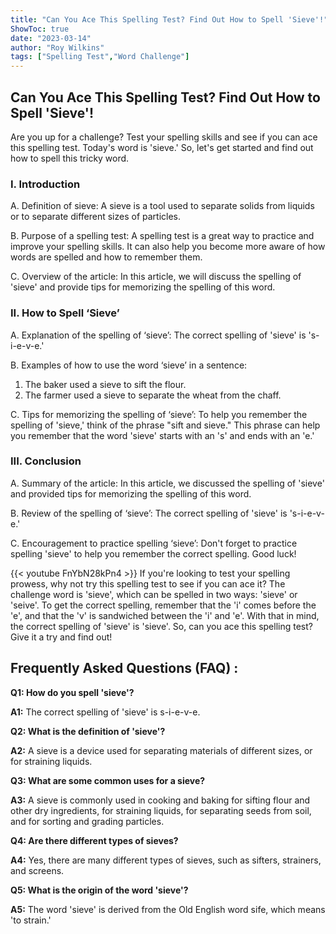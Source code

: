 ```yaml
---
title: "Can You Ace This Spelling Test? Find Out How to Spell 'Sieve'!"
ShowToc: true 
date: "2023-03-14"
author: "Roy Wilkins" 
tags: ["Spelling Test","Word Challenge"]
---
```

## Can You Ace This Spelling Test? Find Out How to Spell 'Sieve'!

Are you up for a challenge? Test your spelling skills and see if you can ace this spelling test. Today's word is 'sieve.' So, let's get started and find out how to spell this tricky word.

### I. Introduction

A. Definition of sieve: A sieve is a tool used to separate solids from liquids or to separate different sizes of particles. 

B. Purpose of a spelling test: A spelling test is a great way to practice and improve your spelling skills. It can also help you become more aware of how words are spelled and how to remember them. 

C. Overview of the article: In this article, we will discuss the spelling of 'sieve' and provide tips for memorizing the spelling of this word. 

### II. How to Spell ‘Sieve’

A. Explanation of the spelling of ‘sieve’: The correct spelling of 'sieve' is 's-i-e-v-e.' 

B. Examples of how to use the word ‘sieve’ in a sentence: 

1. The baker used a sieve to sift the flour. 
2. The farmer used a sieve to separate the wheat from the chaff. 

C. Tips for memorizing the spelling of ‘sieve’: To help you remember the spelling of 'sieve,' think of the phrase "sift and sieve." This phrase can help you remember that the word 'sieve' starts with an 's' and ends with an 'e.' 

### III. Conclusion

A. Summary of the article: In this article, we discussed the spelling of 'sieve' and provided tips for memorizing the spelling of this word. 

B. Review of the spelling of ‘sieve’: The correct spelling of 'sieve' is 's-i-e-v-e.' 

C. Encouragement to practice spelling ‘sieve’: Don't forget to practice spelling 'sieve' to help you remember the correct spelling. Good luck!

{{< youtube FnYbN28kPn4 >}} 
If you're looking to test your spelling prowess, why not try this spelling test to see if you can ace it? The challenge word is 'sieve', which can be spelled in two ways: 'sieve' or 'seive'. To get the correct spelling, remember that the 'i' comes before the 'e', and that the 'v' is sandwiched between the 'i' and 'e'. With that in mind, the correct spelling of 'sieve' is 'sieve'. So, can you ace this spelling test? Give it a try and find out!

## Frequently Asked Questions (FAQ) :
**Q1: How do you spell 'sieve'?**

**A1:** The correct spelling of 'sieve' is s-i-e-v-e. 

**Q2: What is the definition of 'sieve'?**

**A2:** A sieve is a device used for separating materials of different sizes, or for straining liquids. 

**Q3: What are some common uses for a sieve?**

**A3:** A sieve is commonly used in cooking and baking for sifting flour and other dry ingredients, for straining liquids, for separating seeds from soil, and for sorting and grading particles. 

**Q4: Are there different types of sieves?**

**A4:** Yes, there are many different types of sieves, such as sifters, strainers, and screens. 

**Q5: What is the origin of the word 'sieve'?**

**A5:** The word 'sieve' is derived from the Old English word sife, which means 'to strain.'





